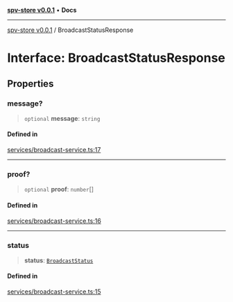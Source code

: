 [**spv-store v0.0.1**](../README.md) • **Docs**

***

[spv-store v0.0.1](../globals.md) / BroadcastStatusResponse

# Interface: BroadcastStatusResponse

## Properties

### message?

> `optional` **message**: `string`

#### Defined in

[services/broadcast-service.ts:17](https://github.com/shruggr/ts-casemod-spv/blob/dc142b85a7bc32ae7c572ff1fa62fa3ec80b91ea/src/services/broadcast-service.ts#L17)

***

### proof?

> `optional` **proof**: `number`[]

#### Defined in

[services/broadcast-service.ts:16](https://github.com/shruggr/ts-casemod-spv/blob/dc142b85a7bc32ae7c572ff1fa62fa3ec80b91ea/src/services/broadcast-service.ts#L16)

***

### status

> **status**: [`BroadcastStatus`](../enumerations/BroadcastStatus.md)

#### Defined in

[services/broadcast-service.ts:15](https://github.com/shruggr/ts-casemod-spv/blob/dc142b85a7bc32ae7c572ff1fa62fa3ec80b91ea/src/services/broadcast-service.ts#L15)
